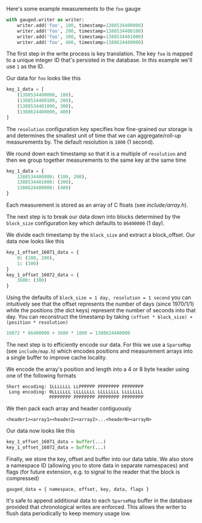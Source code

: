 Here's some example measurements to the `foo` gauge

```python
with gauged.writer as writer:
	writer.add('foo', 100, timestamp=1388534400000)
	writer.add('foo', 200, timestamp=1388534400100)
	writer.add('foo', 300, timestamp=1388534401000)
	writer.add('foo', 400, timestamp=1388624400000)
```

The first step in the write process is key translation. The key `foo` is mapped to a unique integer ID that's persisted in the database. In this example we'll use `1` as the ID.

Our data for `foo` looks like this

```python
key_1_data = [
    (1388534400000, 100),
    (1388534400100, 200),
    (1388534401000, 300),
    (1388624400000, 400)
]
```

The `resolution` configuration key specifies how fine-grained our storage is and determines the smallest unit of time that we can aggregate/roll-up measurements by. The default resolution is `1000` (1 second).

We round down each timestamp so that it is a multiple of `resolution` and then we group together measurements to the same key at the same time

```python
key_1_data = {
    1388534400000: (100, 200),
    1388534401000: (300),
    1388624400000: (400)
}
```

Each measurement is stored as an array of C floats (see *include/array.h*).

The next step is to break our data down into blocks determined by the `block_size` configuration key which defaults to `86400000` (1 day).

We divide each timestamp by the `block_size` and extract a block_offset. Our data now looks like this

```python
key_1_offset_16071_data = {
    0: (100, 200),
    1: (300)
}
key_1_offset_16072_data = {
	3600: (300)
}
```

Using the defaults of `block_size = 1 day, resolution = 1 second` you can intuitively see that the offset represents the number of days (since 1970/1/1) while the positions (the dict keys) represent the number of seconds into that day. You can reconstruct the timestamp by taking `(offset * block_size) + (position * resolution)`

```python
16072 * 86400000 + 3600 * 1000 = 1388624400000
```

The next step is to efficiently encode our data. For this we use a `SparseMap` (see `include/map.h`) which encodes positions and measurement arrays into a single buffer to improve cache locality.

We encode the array's position and length into a 4 or 8 byte header using one of the following formats

```
Short encoding: 1LLLLLLL LLPPPPPP PPPPPPPP PPPPPPPP
 Long encoding: 0LLLLLLL LLLLLLLL LLLLLLLL LLLLLLLL
                PPPPPPPP PPPPPPPP PPPPPPPP PPPPPPPP
```

We then pack each array and header contiguously

```
<header1><array1><header2><array2>...<headerN><arrayN>
```

Our data now looks like this

```python
key_1_offset_16071_data = buffer(...)
key_1_offset_16072_data = buffer(...)
```

Finally, we store the key, offset and buffer into our data table. We also store a namespace ID (allowing you to store data in separate namespaces) and flags (for future extension, e.g. to signal to the reader that the block is compressed)

```
gauged_data = { namespace, offset, key, data, flags }
```

It's safe to append additional data to each `SparseMap` buffer in the database provided that chronological writes are enforced. This allows the writer to flush data periodically to keep memory usage low.
